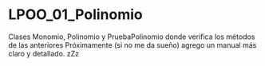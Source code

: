 # LPOO_01_Polinomio
Clases Monomio, Polinomio y PruebaPolinomio donde verifica los métodos de las anteriores
Próximamente (si no me da sueño) agrego un manual más claro y detallado.
zZz
